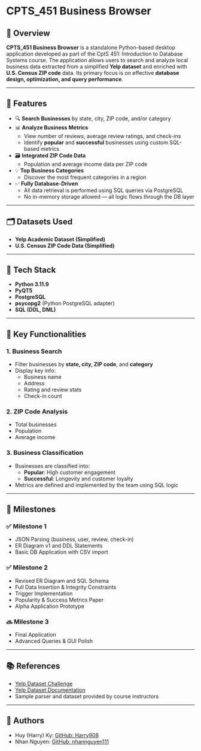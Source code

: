 # CPTS_451 Business Browser

## 📌 Overview

**CPTS_451 Business Browser** is a standalone Python-based desktop application developed as part of the CptS 451: Introduction to Database Systems course. The application allows users to search and analyze local business data extracted from a simplified **Yelp dataset** and enriched with **U.S. Census ZIP code** data. Its primary focus is on effective **database design, optimization, and query performance**.

---

## 🎯 Features

- 🔍 **Search Businesses** by state, city, ZIP code, and/or category
- 📊 **Analyze Business Metrics**
  - View number of reviews, average review ratings, and check-ins
  - Identify **popular** and **successful** businesses using custom SQL-based metrics
- 🗃️ **Integrated ZIP Code Data**
  - Population and average income data per ZIP code
- 💡 **Top Business Categories**
  - Discover the most frequent categories in a region
- ✅ **Fully Database-Driven**
  - All data retrieval is performed using SQL queries via PostgreSQL
  - No in-memory storage allowed — all logic flows through the DB layer

---

## 🗂️ Datasets Used

- **Yelp Academic Dataset (Simplified)**
- **U.S. Census ZIP Code Data (Simplified)**

---

## 🧱 Tech Stack

- **Python 3.11.9**
- **PyQT5**
- **PostgreSQL**
- **psycopg2** (Python PostgreSQL adapter)
- **SQL (DDL, DML)**

---

## 📌 Key Functionalities

### 1. Business Search
- Filter businesses by **state, city, ZIP code**, and **category**
- Display key info:
  - Business name
  - Address
  - Rating and review stats
  - Check-in count

### 2. ZIP Code Analysis
- Total businesses
- Population
- Average income

### 3. Business Classification
- Businesses are classified into:
  - **Popular**: High customer engagement
  - **Successful**: Longevity and customer loyalty
- Metrics are defined and implemented by the team using SQL logic

---

## 📁 Milestones

### ✅ Milestone 1
- JSON Parsing (business, user, review, check-in)
- ER Diagram v1 and DDL Statements
- Basic DB Application with CSV import

### ✅ Milestone 2
- Revised ER Diagram and SQL Schema
- Full Data Insertion & Integrity Constraints
- Trigger Implementation
- Popularity & Success Metrics Paper
- Alpha Application Prototype

### 🔜 Milestone 3
- Final Application
- Advanced Queries & GUI Polish

---

## 📚 References

- [Yelp Dataset Challenge](https://www.yelp.com/dataset)
- [Yelp Dataset Documentation](https://www.yelp.com/dataset/documentation/json)
- Sample parser and dataset provided by course instructors

---

## 👥 Authors

- Huy (Harry) Ky: [GitHub: Harry908](https://github.com/Harry908)
- Nhan Nguyen: [GitHub: nhannguyen111](https://github.com/nhannguyen111)

